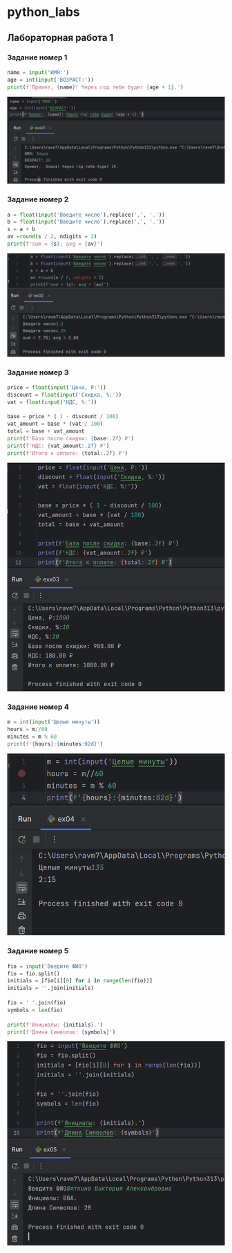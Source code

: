 # python_labs

## Лабораторная работа 1

### Задание номер 1

```python
name = input('ИМЯ:')
age = int(input('ВОЗРАСТ:'))
print(f'Привет, {name}! Через год тебе будет {age + 1}.')
```
![картинка номер 1](./images/lab01/ex1.png)

### Задание номер 2

```python
a = float(input('Введите число').replace(',', '.'))
b = float(input('Введите число').replace(',', '.'))
s = a + b
av =round(s / 2, ndigits = 2)
print(f'sum = {s}; avg = {av}')
```
![картинка номер 2](./images/lab01/ex2.png)

### Задание номер 3
```python
price = float(input('Цена, ₽:'))
discount = float(input('Скидка, %:'))
vat = float(input('НДС, %:'))

base = price * ( 1 - discount / 100)
vat_amount = base * (vat / 100)
total = base + vat_amount
print(f'База после скидки: {base:.2f} ₽')
print(f'НДС: {vat_amount:.2f} ₽')
print(f'Итого к оплате: {total:.2f} ₽')
```
![картинка номер 3](./images/lab01/ex3.png)

### Задание номер 4
```python
m = int(input('Целые минуты'))
hours = m//60
minutes = m % 60
print(f'{hours}:{minutes:02d}')
```
![картинка номер 4](./images/lab01/ex4.png)

### Задание номер 5
```python
fio = input('Введите ФИО')
fio = fio.split()
initials = [fio[i][0] for i in range(len(fio))]
initials = ''.join(initials)

fio = ' '.join(fio)
symbols = len(fio)

print(f'Инициалы: {initials}.')
print(f'Длина Символов: {symbols}')
```
![картинка номер 5](./images/lab01/ex5.png)
